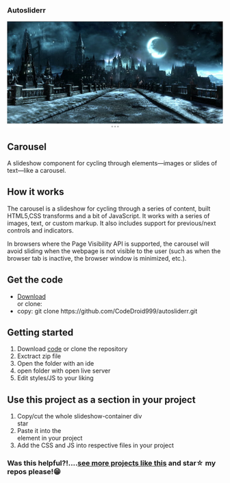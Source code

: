### Autosliderr

<p align="center">
  <img src="https://github.com/CodeDroid999/autosliderr/blob/master/assets/images/slider1.png" style:"width=100%">
  </p>

## Carousel
A slideshow component for cycling through elements—images or slides of text—like a carousel.

## How it works
The carousel is a slideshow for cycling through a series of content, built HTML5,CSS transforms and a bit of JavaScript. It works with a series of images, text, or custom markup. It also includes support for previous/next controls and indicators.

In browsers where the Page Visibility API is supported, the carousel will avoid sliding when the webpage is not visible to the user (such as when the browser tab is inactive, the browser window is minimized, etc.).

## Get the code
<ul>
  <li><a href="https://github.com/CodeDroid999/autosliderr.git">Download</a></li>
  or clone:
  <li> copy: git clone https://github.com/CodeDroid999/autosliderr.git </li>
</ul>

## Getting started
 
 <ol>
 <li>Download <a href="">code</a> or clone the repository</>
 <li>Exctract zip file</li>
 <li>Open the folder with an ide</li>
 <li>open folder with open live server</li>
 <li>Edit styles/JS to your liking</li>
 </ol>
 
 ## Use this project as a section in your project
  <ol>
  <li>Copy/cut the whole slideshow-container div</li>star
  <li>Paste it into the <section></section> element in your project</li>
  <li>Add the CSS and JS into respective files in your project</li>
  </ol>
  
  <h3 align="left">Was this helpful?!....<a href="https://github.com/CodeDroid999?tab=repositories">see more projects like this</a> and star☆ my repos please!😁</h3> 

